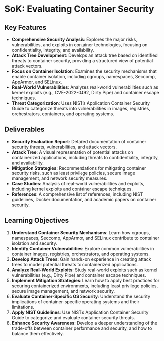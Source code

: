 # SoK: Evaluating Container Security

## Key Features
- **Comprehensive Security Analysis**: Explores the major risks, vulnerabilities, and exploits in container technologies, focusing on confidentiality, integrity, and availability.
- **Attack Tree Development**: Develops an attack tree based on identified threats to container security, providing a structured view of potential attack vectors.
- **Focus on Container Isolation**: Examines the security mechanisms that enable container isolation, including cgroups, namespaces, Seccomp, AppArmor, and SELinux.
- **Real-World Vulnerabilities**: Analyzes real-world vulnerabilities such as kernel exploits (e.g., CVE-2022-0492, Dirty Pipe) and container escape techniques.
- **Threat Categorization**: Uses NIST’s Application Container Security Guide to categorize threats into vulnerabilities in images, registries, orchestrators, containers, and operating systems.

## Deliverables
- **Security Evaluation Report**: Detailed documentation of container security threats, vulnerabilities, and attack vectors.
- **Attack Tree**: A visual representation of potential attacks on containerized applications, including threats to confidentiality, integrity, and availability.
- **Mitigation Strategies**: Recommendations for mitigating container security risks, such as least privilege policies, secure image management, and network security measures.
- **Case Studies**: Analysis of real-world vulnerabilities and exploits, including kernel exploits and container escape techniques.
- **References**: A comprehensive list of references, including NIST guidelines, Docker documentation, and academic papers on container security.

## Learning Objectives
1. **Understand Container Security Mechanisms**: Learn how cgroups, namespaces, Seccomp, AppArmor, and SELinux contribute to container isolation and security.
2. **Identify Container Vulnerabilities**: Explore common vulnerabilities in container images, registries, orchestrators, and operating systems.
3. **Develop Attack Trees**: Gain hands-on experience in creating attack trees to model potential threats to containerized applications.
4. **Analyze Real-World Exploits**: Study real-world exploits such as kernel vulnerabilities (e.g., Dirty Pipe) and container escape techniques.
5. **Implement Mitigation Strategies**: Learn how to apply best practices for securing containerized environments, including least privilege policies, secure image management, and network security.
6. **Evaluate Container-Specific OS Security**: Understand the security implications of container-specific operating systems and their limitations.
7. **Apply NIST Guidelines**: Use NIST’s Application Container Security Guide to categorize and evaluate container security threats.
8. **Enhance Security Awareness**: Develop a deeper understanding of the trade-offs between container performance and security, and how to balance them effectively.
